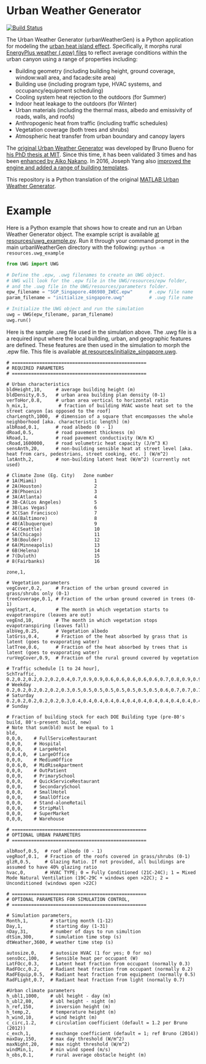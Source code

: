 # Urban Weather Generator

[![Build Status](https://travis-ci.org/ladybug-tools/urbanWeatherGen.svg?branch=master)](https://travis-ci.org/ladybug-tools/urbanWeatherGen)

The Urban Weather Generator (urbanWeatherGen) is a Python application for modeling the [urban heat island effect](https://en.wikipedia.org/wiki/Urban_heat_island). Specifically, it morphs rural [EnergyPlus weather (.epw) files](http://www.ladybug.tools/epwmap/) to reflect average conditions within the urban canyon using a range of properties including:

* Building geometry (including building height, ground coverage, window:wall area, and facade:site area)
* Building use (including program type, HVAC systems, and occupancy/equipment scheduling)
* Cooling system heat rejection to the outdoors (for Summer)
* Indoor heat leakage to the outdoors (for Winter)
* Urban materials (including the thermal mass, albedo and emissivity of roads, walls, and roofs)
* Anthropogenic heat from traffic (including traffic schedules)
* Vegetation coverage (both trees and shrubs)
* Atmospheric heat transfer from urban boundary and canopy layers

The [original Urban Weather Generator](http://urbanmicroclimate.scripts.mit.edu/uwg.php) was developed by Bruno Bueno for [his PhD thesis at MIT](https://dspace.mit.edu/handle/1721.1/59107).  Since this time, it has been validated 3 times and has been [enhanced by Aiko Nakano](https://dspace.mit.edu/handle/1721.1/108779).  In 2016, Joseph Yang also [improved the engine and added a range of building templates](https://dspace.mit.edu/handle/1721.1/107347).

This repository is a Python translation of the original [MATLAB Urban Weather Generator](https://github.com/hansukyang/UWG_Matlab).

# Example
Here is a Python example that shows how to create and run an Urban Weather Generator object. The example script is available [at resources/uwg_example.py](https://github.com/ladybug-tools/urbanWeatherGen/blob/master/resources/uwg_example.py). Run it through your command prompt in the main urbanWeatherGen directory with the following: ```python -m resources.uwg_example```

```python
from UWG import UWG

# Define the .epw, .uwg filenames to create an UWG object.
# UWG will look for the .epw file in the UWG/resources/epw folder,
# and the .uwg file in the UWG/resources/parameters folder.
epw_filename = "SGP_Singapore.486980_IWEC.epw"      # .epw file name
param_filename = "initialize_singapore.uwg"         # .uwg file name

# Initialize the UWG object and run the simulation
uwg = UWG(epw_filename, param_filename)
uwg.run()
```

Here is the sample .uwg file used in the simulation above. The .uwg file is a a required input where the local building, urban, and geographic features are defined. These features are then used in the simulation to morph the .epw file. This file is available [at resources/initialize_singapore.uwg](https://github.com/ladybug-tools/urbanWeatherGen/blob/master/resources/initialize_singapore.uwg).

```
# =================================================
# REQUIRED PARAMETERS
# =================================================

# Urban characteristics
bldHeight,10,     # average building height (m)
bldDensity,0.5,   # urban area building plan density (0-1)
verToHor,0.8,     # urban area vertical to horizontal ratio
h_mix,1,           # fraction of building HVAC waste heat set to the street canyon [as opposed to the roof]
charLength,1000,  # dimension of a square that encompasses the whole neighborhood [aka. characteristic length] (m)
albRoad,0.1,      # road albedo (0 - 1)
dRoad,0.5,        # road pavement thickness (m)
kRoad,1,          # road pavement conductivity (W/m K)
cRoad,1600000,    # road volumetric heat capacity (J/m^3 K)
sensAnth,20,      # non-building sensible heat at street level [aka. heat from cars, pedestrians, street cooking, etc. ] (W/m^2)
latAnth,2,        # non-building latent heat (W/m^2) (currently not used)

# Climate Zone (Eg. City)   Zone number
# 1A(Miami)                     1
# 2A(Houston)                   2
# 2B(Phoenix)                   3
# 3A(Atlanta)                   4
# 3B-CA(Los Angeles)            5
# 3B(Las Vegas)                 6
# 3C(San Francisco)             7
# 4A(Baltimore)                 8
# 4B(Albuquerque)               9
# 4C(Seattle)                   10
# 5A(Chicago)                   11
# 5B(Boulder)                   12
# 6A(Minneapolis)               13
# 6B(Helena)                    14
# 7(Duluth)                     15
# 8(Fairbanks)                  16

zone,1,

# Vegetation parameters
vegCover,0.2,     # Fraction of the urban ground covered in grass/shrubs only (0-1)
treeCoverage,0.1, # Fraction of the urban ground covered in trees (0-1)
vegStart,4,       # The month in which vegetation starts to evapotranspire (leaves are out)
vegEnd,10,        # The month in which vegetation stops evapotranspiring (leaves fall)
albVeg,0.25,      # Vegetation albedo
latGrss,0.4,      # Fraction of the heat absorbed by grass that is latent (goes to evaporating water)
latTree,0.6,      # Fraction of the heat absorbed by trees that is latent (goes to evaporating water)
rurVegCover,0.9,  # Fraction of the rural ground covered by vegetation

# Traffic schedule [1 to 24 hour],
SchTraffic,
0.2,0.2,0.2,0.2,0.2,0.4,0.7,0.9,0.9,0.6,0.6,0.6,0.6,0.6,0.7,0.8,0.9,0.9,0.8,0.8,0.7,0.3,0.2,0.2, # Weekday
0.2,0.2,0.2,0.2,0.2,0.3,0.5,0.5,0.5,0.5,0.5,0.5,0.5,0.5,0.6,0.7,0.7,0.7,0.7,0.5,0.4,0.3,0.2,0.2, # Saturday
0.2,0.2,0.2,0.2,0.2,0.3,0.4,0.4,0.4,0.4,0.4,0.4,0.4,0.4,0.4,0.4,0.4,0.4,0.4,0.4,0.3,0.3,0.2,0.2, # Sunday

# Fraction of building stock for each DOE Building type (pre-80's build, 80's-present build, new)
# Note that sum(bld) must be equal to 1
bld,
0,0,0,    # FullServiceRestaurant
0,0,0,    # Hospital
0,0,0,    # LargeHotel
0,0.4,0,  # LargeOffice
0,0,0,    # MediumOffice
0,0.6,0,  # MidRiseApartment
0,0,0,    # OutPatient
0,0,0,    # PrimarySchool
0,0,0,    # QuickServiceRestaurant
0,0,0,    # SecondarySchool
0,0,0,    # SmallHotel
0,0,0,    # SmallOffice
0,0,0,    # Stand-aloneRetail
0,0,0,    # StripMall
0,0,0,    # SuperMarket
0,0,0,    # Warehouse

# =================================================
# OPTIONAL URBAN PARAMETERS
# =================================================

albRoof,0.5,  # roof albedo (0 - 1)
vegRoof,0.1,  # Fraction of the roofs covered in grass/shrubs (0-1)
glzR,0.5,     # Glazing Ratio. If not provided, all buildings are assumed to have 40% glazing ratio
hvac,0,       # HVAC TYPE; 0 = Fully Conditioned (21C-24C); 1 = Mixed Mode Natural Ventilation (19C-29C + windows open >22C); 2 = Unconditioned (windows open >22C)

# =================================================
# OPTIONAL PARAMETERS FOR SIMULATION CONTROL,
# =================================================

# Simulation parameters,
Month,1,        # starting month (1-12)
Day,1,          # starting day (1-31)
nDay,31,        # number of days to run simultion
dtSim,300,      # simulation time step (s)
dtWeather,3600, # weather time step (s)

autosize,0,     # autosize HVAC (1 for yes; 0 for no)
sensOcc,100,    # Sensible heat per occupant (W)
LatFOcc,0.3,    # Latent heat fraction from occupant (normally 0.3)
RadFOcc,0.2,    # Radiant heat fraction from occupant (normally 0.2)
RadFEquip,0.5,  # Radiant heat fraction from equipment (normally 0.5)
RadFLight,0.7,  # Radiant heat fraction from light (normally 0.7)

#Urban climate parameters
h_ubl1,1000,    # ubl height - day (m)
h_ubl2,80,      # ubl height - night (m)
h_ref,150,      # inversion height (m)
h_temp,2,       # temperature height (m)
h_wind,10,      # wind height (m)
c_circ,1.2,     # circulation coefficient (default = 1.2 per Bruno (2012))
c_exch,1,       # exchange coefficient (default = 1; ref Bruno (2014))
maxDay,150,     # max day threshold (W/m^2)
maxNight,20,    # max night threshold (W/m^2)
windMin,1,      # min wind speed (m/s)
h_obs,0.1,      # rural average obstacle height (m)
```
